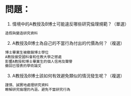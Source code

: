 # 問題：

1. 情境中的A教授及B博士可能違反哪些研究倫理規範？（單選）
```bash
造假與變造研究資料
```

2. A教授及B博士為自己的不當行為付出的代價為何？（複選）
```bash
博士畢業生被撤銷博士學位
A教授接受國科會和任教大學之懲處
影響A教授和博士畢業生的個人信用及聲譽
撤回已發表的學術論文
```

3. A教授及B博士該如何有效避免類似的情況發生呢？（複選）
```bash
謹慎、誠實地處理研究資料
瞭解研究倫理的內涵，避免不當研究行為
```